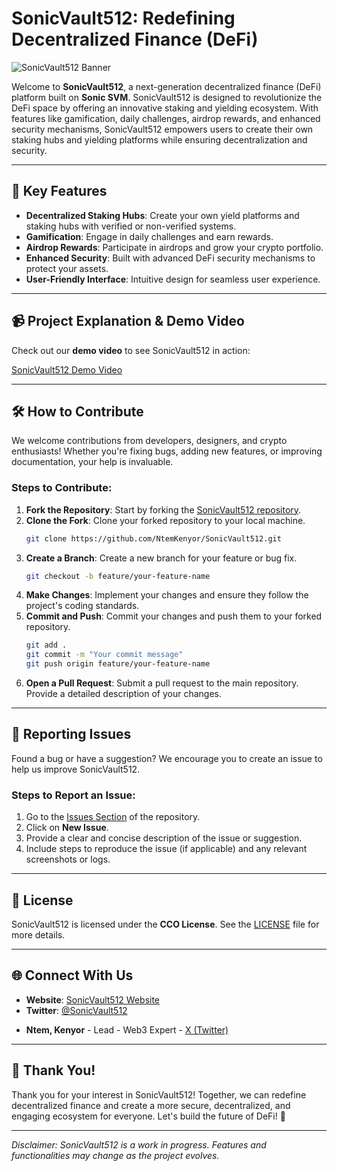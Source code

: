 # SonicVault512: Redefining Decentralized Finance (DeFi)

![SonicVault512 Banner](https://roynek.com/sonicvault512/frontend/src/logo.webp)

Welcome to **SonicVault512**, a next-generation decentralized finance (DeFi) platform built on **Sonic SVM**. SonicVault512 is designed to revolutionize the DeFi space by offering an innovative staking and yielding ecosystem. With features like gamification, daily challenges, airdrop rewards, and enhanced security mechanisms, SonicVault512 empowers users to create their own staking hubs and yielding platforms while ensuring decentralization and security.

---

## 🚀 Key Features

- **Decentralized Staking Hubs**: Create your own yield platforms and staking hubs with verified or non-verified systems.
- **Gamification**: Engage in daily challenges and earn rewards.
- **Airdrop Rewards**: Participate in airdrops and grow your crypto portfolio.
- **Enhanced Security**: Built with advanced DeFi security mechanisms to protect your assets.
- **User-Friendly Interface**: Intuitive design for seamless user experience.

---

## 📹 Project Explanation & Demo Video

Check out our **demo video** to see SonicVault512 in action:

<!-- [![SonicVault512 Demo Video](https://via.placeholder.com/800x450)](https://www.youtube.com/watch?v=your-video-id) -->

[SonicVault512 Demo Video](https://youtu.be/UFbbG8RngD0)


---

## 🛠️ How to Contribute

We welcome contributions from developers, designers, and crypto enthusiasts! Whether you're fixing bugs, adding new features, or improving documentation, your help is invaluable.

### Steps to Contribute:
1. **Fork the Repository**: Start by forking the [SonicVault512 repository](https://github.com/NtemKenyor/SonicVault512).
2. **Clone the Fork**: Clone your forked repository to your local machine.
   ```bash
   git clone https://github.com/NtemKenyor/SonicVault512.git
   ```
3. **Create a Branch**: Create a new branch for your feature or bug fix.
   ```bash
   git checkout -b feature/your-feature-name
   ```
4. **Make Changes**: Implement your changes and ensure they follow the project's coding standards.
5. **Commit and Push**: Commit your changes and push them to your forked repository.
   ```bash
   git add .
   git commit -m "Your commit message"
   git push origin feature/your-feature-name
   ```
6. **Open a Pull Request**: Submit a pull request to the main repository. Provide a detailed description of your changes.

---

## 🐛 Reporting Issues

Found a bug or have a suggestion? We encourage you to create an issue to help us improve SonicVault512.

### Steps to Report an Issue:
1. Go to the [Issues Section](https://github.com/NtemKenyor/SonicVault512/issues) of the repository.
2. Click on **New Issue**.
3. Provide a clear and concise description of the issue or suggestion.
4. Include steps to reproduce the issue (if applicable) and any relevant screenshots or logs.

---

## 📜 License

SonicVault512 is licensed under the **CCO License**. See the [LICENSE](LICENSE) file for more details.

---

## 🌐 Connect With Us

- **Website**: [SonicVault512 Website](https://roynek.com/sonicvault512/frontend/)
- **Twitter**: [@SonicVault512](https://twitter.com/SonicVault512)
<!-- - **Discord**: [Join our Discord](https://discord.gg/your-invite-link)
- **Email**: support@sonicvault512.com -->
- **Ntem, Kenyor** - Lead - Web3 Expert - [X (Twitter)](https://x.com/NKenyor)

---

## 🙏 Thank You!

Thank you for your interest in SonicVault512! Together, we can redefine decentralized finance and create a more secure, decentralized, and engaging ecosystem for everyone. Let's build the future of DeFi! 🚀

---

*Disclaimer: SonicVault512 is a work in progress. Features and functionalities may change as the project evolves.*
